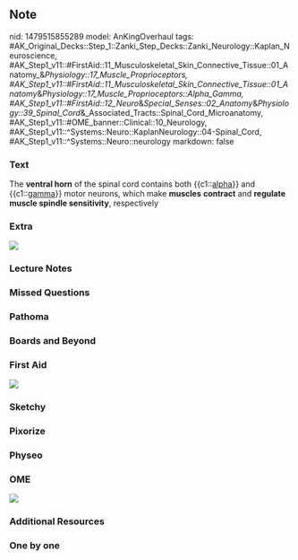 ## Note
nid: 1479515855289
model: AnKingOverhaul
tags: #AK_Original_Decks::Step_1::Zanki_Step_Decks::Zanki_Neurology::Kaplan_Neuroscience, #AK_Step1_v11::#FirstAid::11_Musculoskeletal_Skin_Connective_Tissue::01_Anatomy_&_Physiology::17_Muscle_Proprioceptors, #AK_Step1_v11::#FirstAid::11_Musculoskeletal_Skin_Connective_Tissue::01_Anatomy_&_Physiology::17_Muscle_Proprioceptors::Alpha_Gamma, #AK_Step1_v11::#FirstAid::12_Neuro_&_Special_Senses::02_Anatomy_&_Physiology::39_Spinal_Cord_&_Associated_Tracts::Spinal_Cord_Microanatomy, #AK_Step1_v11::#OME_banner::Clinical::10_Neurology, #AK_Step1_v11::^Systems::Neuro::KaplanNeurology::04-Spinal_Cord, #AK_Step1_v11::^Systems::Neuro::neurology
markdown: false

### Text
<div>
  The <b>ventral horn</b> of the spinal cord contains both
  {{c1::<u>alpha</u>}} and {{c1::<u>gamma</u>}} motor neurons,
  which make <b>muscles</b> <b>contract</b> and <b>regulate muscle
  spindle sensitivity</b>, respectively
</div>

### Extra
<img src="paste-284459978981849.jpg">

### Lecture Notes


### Missed Questions


### Pathoma


### Boards and Beyond


### First Aid
<img src="tmpD0IBO8.png">

### Sketchy


### Pixorize


### Physeo


### OME
<div class="ome-widget">
  <a href=
  "https://onlinemeded.org/spa/neurology?ref=anki"><img src="_OME_AnkiFlashcards_Topic_6.png"></a>
</div>

### Additional Resources


### One by one

